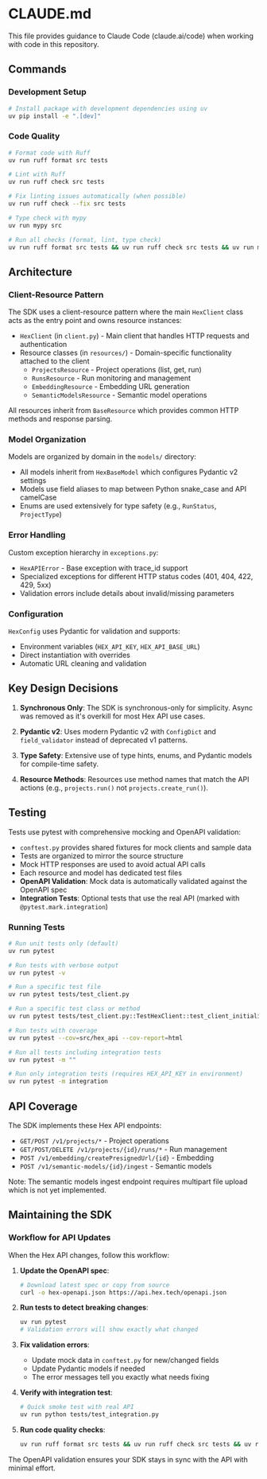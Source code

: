 # CLAUDE.md

This file provides guidance to Claude Code (claude.ai/code) when working with code in this repository.

## Commands

### Development Setup
```bash
# Install package with development dependencies using uv
uv pip install -e ".[dev]"
```

### Code Quality
```bash
# Format code with Ruff
uv run ruff format src tests

# Lint with Ruff
uv run ruff check src tests

# Fix linting issues automatically (when possible)
uv run ruff check --fix src tests

# Type check with mypy
uv run mypy src

# Run all checks (format, lint, type check)
uv run ruff format src tests && uv run ruff check src tests && uv run mypy src
```

## Architecture

### Client-Resource Pattern
The SDK uses a client-resource pattern where the main `HexClient` class acts as the entry point and owns resource instances:

- `HexClient` (in `client.py`) - Main client that handles HTTP requests and authentication
- Resource classes (in `resources/`) - Domain-specific functionality attached to the client
  - `ProjectsResource` - Project operations (list, get, run)
  - `RunsResource` - Run monitoring and management
  - `EmbeddingResource` - Embedding URL generation
  - `SemanticModelsResource` - Semantic model operations

All resources inherit from `BaseResource` which provides common HTTP methods and response parsing.

### Model Organization
Models are organized by domain in the `models/` directory:
- All models inherit from `HexBaseModel` which configures Pydantic v2 settings
- Models use field aliases to map between Python snake_case and API camelCase
- Enums are used extensively for type safety (e.g., `RunStatus`, `ProjectType`)

### Error Handling
Custom exception hierarchy in `exceptions.py`:
- `HexAPIError` - Base exception with trace_id support
- Specialized exceptions for different HTTP status codes (401, 404, 422, 429, 5xx)
- Validation errors include details about invalid/missing parameters

### Configuration
`HexConfig` uses Pydantic for validation and supports:
- Environment variables (`HEX_API_KEY`, `HEX_API_BASE_URL`)
- Direct instantiation with overrides
- Automatic URL cleaning and validation

## Key Design Decisions

1. **Synchronous Only**: The SDK is synchronous-only for simplicity. Async was removed as it's overkill for most Hex API use cases.

2. **Pydantic v2**: Uses modern Pydantic v2 with `ConfigDict` and `field_validator` instead of deprecated v1 patterns.

3. **Type Safety**: Extensive use of type hints, enums, and Pydantic models for compile-time safety.

4. **Resource Methods**: Resources use method names that match the API actions (e.g., `projects.run()` not `projects.create_run()`).

## Testing

Tests use pytest with comprehensive mocking and OpenAPI validation:
- `conftest.py` provides shared fixtures for mock clients and sample data
- Tests are organized to mirror the source structure
- Mock HTTP responses are used to avoid actual API calls
- Each resource and model has dedicated test files
- **OpenAPI Validation**: Mock data is automatically validated against the OpenAPI spec
- **Integration Tests**: Optional tests that use the real API (marked with `@pytest.mark.integration`)

### Running Tests
```bash
# Run unit tests only (default)
uv run pytest

# Run tests with verbose output
uv run pytest -v

# Run a specific test file
uv run pytest tests/test_client.py

# Run a specific test class or method
uv run pytest tests/test_client.py::TestHexClient::test_client_initialization

# Run tests with coverage
uv run pytest --cov=src/hex_api --cov-report=html

# Run all tests including integration tests
uv run pytest -m ""

# Run only integration tests (requires HEX_API_KEY in environment)
uv run pytest -m integration
```

## API Coverage

The SDK implements these Hex API endpoints:
- `GET/POST /v1/projects/*` - Project operations
- `GET/POST/DELETE /v1/projects/{id}/runs/*` - Run management  
- `POST /v1/embedding/createPresignedUrl/{id}` - Embedding
- `POST /v1/semantic-models/{id}/ingest` - Semantic models

Note: The semantic models ingest endpoint requires multipart file upload which is not yet implemented.

## Maintaining the SDK

### Workflow for API Updates
When the Hex API changes, follow this workflow:

1. **Update the OpenAPI spec**:
   ```bash
   # Download latest spec or copy from source
   curl -o hex-openapi.json https://api.hex.tech/openapi.json
   ```

2. **Run tests to detect breaking changes**:
   ```bash
   uv run pytest
   # Validation errors will show exactly what changed
   ```

3. **Fix validation errors**:
   - Update mock data in `conftest.py` for new/changed fields
   - Update Pydantic models if needed
   - The error messages tell you exactly what needs fixing

4. **Verify with integration test**:
   ```bash
   # Quick smoke test with real API
   uv run python tests/test_integration.py
   ```

5. **Run code quality checks**:
   ```bash
   uv run ruff format src tests && uv run ruff check src tests && uv run mypy src
   ```

The OpenAPI validation ensures your SDK stays in sync with the API with minimal effort.